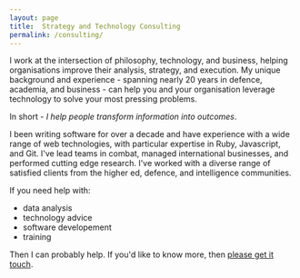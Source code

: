 ```yaml
---
layout: page
title:  Strategy and Technology Consulting
permalink: /consulting/
---
```


I work at the intersection of philosophy, technology, and business, helping organisations improve their analysis, strategy, and execution.  My unique background and experience - spanning nearly 20 years in defence, academia, and business - can help you and your organisation leverage technology to solve your most pressing problems. 

In short - _I help people transform information into outcomes_.

I been writing software for over a decade and have experience with a wide range of web technologies, with particular expertise in Ruby, Javascript, and Git.  I've lead teams in combat, managed international businesses, and performed cutting edge research.  I've worked with a diverse range of satisfied clients from the higher ed, defence, and intelligence communities.  

If you need help with:

  - data analysis
  - technology advice
  - software developement
  - training

Then I can probably help.  If you'd like to know more, then [please get it touch](mailto:dave@kinkead.com.au).


<!---
Here's how I might be able to help you:


## Rapid Prototyping

You have an idea for a new web application, you've tested the waters, and you might just be onto a winner.  But there's just one problem - you need someone to build it.

The biggest risk with all new technical endeavours is failing to find product-market fit.  The challenge is rarely technical.  Rather, it's a problem of knowledge - at this stage, knowing what to build is more important than knowing how to build it.

Requirements will be vague.  Initial ideas will be off the mark.  Real value will only reveal itself after some wrong turns.   Projects like this require a particular type of application development - agile, focused, and flexible.   New products are littered with unknown unknowns that can only be discovered through trial and error - but a good development strategy can help you avoid many potential product killers.

 By helping you analyse and articulate your vision, I can structure your new application into a series of weekly deliverables that minimise your risk and maximise your time-to-market.  I can't turn your new application into the next Google or Facebook but I can optimise it for success given the constraints of your budget.


## Streamlining Operations

You are storing business information in Excel.  You are emailing, or even worse mailing, forms between teams.  You have computer systems that can't communicate with each other.  You have silos of information that your people need but can't access.

## Enhancing Human Capital

-->
